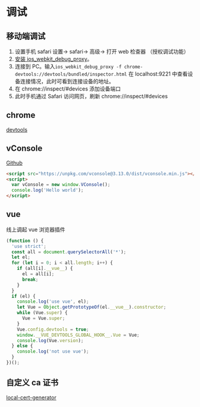 # 调试

## 移动端调试

1. 设置手机 safari 设置-> safari-> 高级-> 打开 web 检查器 （授权调试功能）
2. [安装 ios_webkit_debug_proxy](https://github.com/google/ios-webkit-debug-proxy)。
3. 连接到 PC。输入`ios_webkit_debug_proxy -f chrome-devtools://devtools/bundled/inspector.html` 在 localhost:9221 中查看设备连接情况，此时可看到连接设备的地址。
4. 在 chrome://inspect/#devices 添加设备端口
5. 此时手机通过 Safari 访问网页，刷新 chrome://inspect/#devices

## chrome

[devtools](https://developer.chrome.com/docs/devtools/overview/)

## vConsole

[Github](https://github.com/Tencent/vConsole)

```html
<script src="https://unpkg.com/vconsole@3.13.0/dist/vconsole.min.js"></script>
<script>
  var vConsole = new window.VConsole();
  console.log('Hello world');
</script>
```

## vue

线上调起 vue 浏览器插件

```js
(function () {
  'use strict';
  const all = document.querySelectorAll('*');
  let el;
  for (let i = 0; i < all.length; i++) {
    if (all[i].__vue__) {
      el = all[i];
      break;
    }
  }
  if (el) {
    console.log('use vue', el);
    let Vue = Object.getPrototypeOf(el.__vue__).constructor;
    while (Vue.super) {
      Vue = Vue.super;
    }
    Vue.config.devtools = true;
    window.__VUE_DEVTOOLS_GLOBAL_HOOK__.Vue = Vue;
    console.log(Vue.version);
  } else {
    console.log('not use vue');
  }
})();
```

## 自定义 ca 证书

[local-cert-generator](https://github.com/dakshshah96/local-cert-generator)
